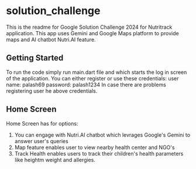 # solution_challenge

This is the readme for Google Solution Challenge 2024 for Nutritrack application. This app uses Gemini and Google Maps platform to provide maps and AI chatbot Nutri.AI feature.

## Getting Started
To run the code simply run main.dart file and which starts the log in screen of the application.
You can either register or use these credentials:
user name: palash69
password: palash1234
In case there are problems registering user he above credentials.

## Home Screen
Home Screen has for options:
1) You can engage with Nutri.AI chatbot which levrages Google's Gemini to answer user's queries
2) Map feature enables user to view nearby health center and NGO's
3) Track Health enables users to track their children's health parameters like heightm weight and allergies.


   


